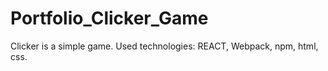 # Portfolio_Clicker_Game

Clicker is a simple game.
Used technologies: REACT, Webpack, npm, html, css.
